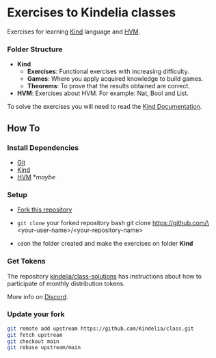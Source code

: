 # Exercises to Kindelia classes

Exercises for learning [Kind](https://github.com/Kindelia/Kind#readme) language and [HVM](https://github.com/Kindelia/HVM#readme). 

###  Folder Structure
* **Kind**
  * **Exercises**: Functional exercises with increasing difficulty.
  * **Games**: Where you apply acquired knowledge to build games.
  * **Theorems**: To prove that the results obtained are correct.
* **HVM**: Exercises about HVM. For example: Nat, Bool and List.

To solve the exercises you will need to read the
[Kind Documentation](https://app.gitbook.com/o/f5pmVKXE0zdcMOu6WXHf/s/MAbwOd8IAba3qXSYTi00/).

## How To
### Install Dependencies
* [Git](https://git-scm.com/book/en/v2/Getting-Started-Installing-Git)
* [Kind](https://github.com/Kindelia/Kind#usage)
* [HVM](https://github.com/Kindelia/HVM#usage) \**maybe*

### Setup
* [Fork this repository](https://github.com/Kindelia/class/fork)
* `git clone` your forked repository
bash
git clone https://github.com/\<your-user-name\>/\<your-repository-name\>

* `cd`on the folder created and make the exercises on folder **Kind**

### Get Tokens
The repository [kindelia/class-solutions](https://github.com/Kindelia/class-solutions#readme) 
has instructions about how to participate of monthly distribution tokens.

More info on [Discord](https://discord.gg/kindelia).

### Update your fork

```bash
git remote add upstream https://github.com/Kindelia/class.git
git fetch upstream
git checkout main
git rebase upstream/main
```
